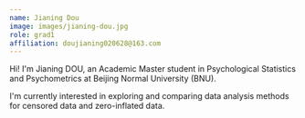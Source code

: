 ```yaml
---
name: Jianing Dou
image: images/jianing-dou.jpg
role: grad1
affiliation: doujianing020628@163.com
---
```


Hi! I'm Jianing DOU, an Academic Master student in Psychological Statistics and Psychometrics at Beijing Normal University (BNU).

I'm currently interested in exploring and comparing data analysis methods for censored data and zero-inflated data.
